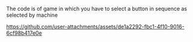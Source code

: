 The code is of game in which you have to select a button in sequence as selected by machine

https://github.com/user-attachments/assets/de1a2292-fbc1-4f10-9016-6cf98b417e0e

